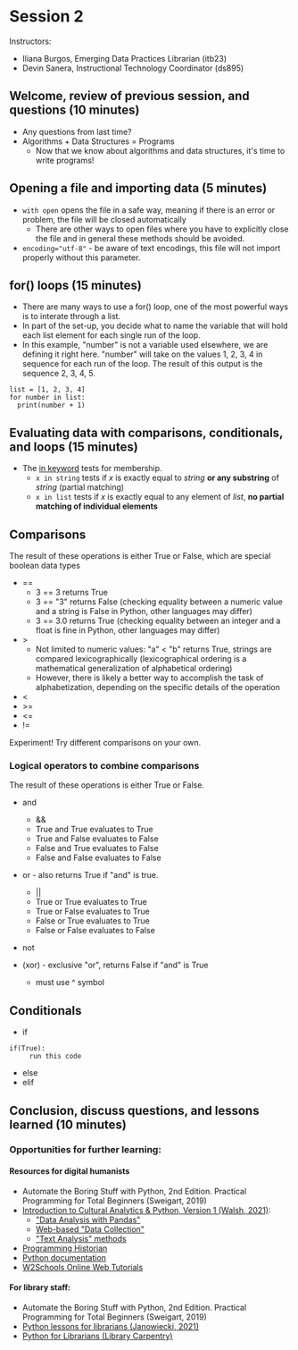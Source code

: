 # Session 2

Instructors:
* Iliana Burgos, Emerging Data Practices Librarian (itb23)
* Devin Sanera, Instructional Technology Coordinator (ds895)

## Welcome, review of previous session, and questions (10 minutes)

* Any questions from last time?
* Algorithms + Data Structures = Programs
     * Now that we know about algorithms and data structures, it's time to write programs!

## Opening a file and importing data (5 minutes)
* `with open` opens the file in a safe way, meaning if there is an error or problem, the file will be closed automatically
    * There are other ways to open files where you have to explicitly close the file and in general these methods should be avoided.
* `encoding="utf-8"` - be aware of text encodings, this file will not import properly without this parameter.

## for() loops (15 minutes)
* There are many ways to use a for() loop, one of the most powerful ways is to interate through a list.
* In part of the set-up, you decide what to name the variable that will hold each list element for each single run of the loop.
* In this example, "number" is not a variable used elsewhere, we are defining it right here. "number" will take on the values 1, 2, 3, 4 in sequence for each run of the loop. The result of this output is the sequence 2, 3, 4, 5.

```
list = [1, 2, 3, 4]
for number in list:
  print(number + 1)
```

## Evaluating data with comparisons, conditionals, and loops (15 minutes)

* The [in keyword](https://docs.python.org/3.9/reference/expressions.html#membership-test-operations) tests for membership.
     * `x in string` tests if _x_ is exactly equal to _string_ **or any substring** of _string_ (partial matching)
     * `x in list` tests if _x_ is exactly equal to any element of _list_, **no partial matching of individual elements**


## Comparisons
The result of these operations is either True or False, which are special boolean data types

* ==
  * 3 == 3 returns True
  * 3 == "3" returns False (checking equality between a numeric value and a string is False in Python, other languages may differ)
  * 3 == 3.0 returns True (checking equality between an integer and a float is fine in Python, other languages may differ)
* \>
  * Not limited to numeric values: "a" < "b" returns True, strings are compared lexicographically (lexicographical ordering is a mathematical generalization of alphabetical ordering)
  * However, there is likely a better way to accomplish the task of alphabetization, depending on the specific details of the operation
* <
* \>=
* <=
* !=

Experiment! Try different comparisons on your own.

### Logical operators to combine comparisons

The result of these operations is either True or False.

* and
  * &&
  * True and True evaluates to True
  * True and False evaluates to False
  * False and True evaluates to False
  * False and False evaluates to False

* or - also returns True if "and" is true.
  * ||
  * True or True evaluates to True
  * True or False evaluates to True
  * False or True evaluates to True
  * False or False evaluates to False

* not

* (xor) - exclusive "or", returns False if "and" is True
  * must use ^ symbol 

## Conditionals
* if
```
if(True):
     run this code
```
* else
* elif

## Conclusion, discuss questions, and lessons learned (10 minutes)

### Opportunities for further learning:

#### Resources for digital humanists

* Automate the Boring Stuff with Python, 2nd Edition. Practical Programming for Total Beginners (Sweigart, 2019)
* [Introduction to Cultural Analytics & Python, Version 1 (Walsh, 2021)](https://melaniewalsh.github.io/Intro-Cultural-Analytics/welcome.html):
    * ["Data Analysis with Pandas"](https://melaniewalsh.github.io/Intro-Cultural-Analytics/03-Data-Analysis/00-Data-Analysis.html)
    * [Web-based "Data Collection"](https://melaniewalsh.github.io/Intro-Cultural-Analytics/04-Data-Collection/00-Data-Collection.html)
    * ["Text Analysis" methods](https://melaniewalsh.github.io/Intro-Cultural-Analytics/05-Text-Analysis/00-Text-Analysis.html)
* [Programming Historian](https://programminghistorian.org)
* [Python documentation](https://docs.python.org/3/)
* [W2Schools Online Web Tutorials](https://www.w3schools.com/)

#### For library staff:

* Automate the Boring Stuff with Python, 2nd Edition. Practical Programming for Total Beginners (Sweigart, 2019)
* [Python lessons for librarians (Janowiecki, 2021)](https://gitlab.com/mjanowiecki/python-lessons-for-librarians/-/wikis/home)
* [Python for Librarians (Library Carpentry)](https://librarycarpentry.org/library-python/)
